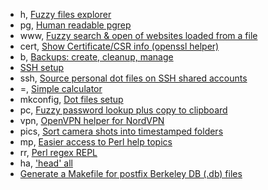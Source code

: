 * h, [Fuzzy files explorer](ex.pl)
* pg, [Human readable pgrep](pg.pl)
* www, [Fuzzy search & open of websites loaded from a file](www.pl)
* cert, [Show Certificate/CSR info (openssl helper)](cert.pl)
* b, [Backups: create, cleanup, manage](backup.pl)
* [SSH setup](mkssh.pl)
* ssh, [Source personal dot files on SSH shared accounts](ssh.pl)
* =, [Simple calculator](calc.pl)
* mkconfig, [Dot files setup](mkconfig.pl)
* pc, [Fuzzy password lookup plus copy to clipboard](pc.pl)
* vpn, [OpenVPN helper for NordVPN](vpn.pl)
* pics, [Sort camera shots into timestamped folders](pics.pl)
* mp, [Easier access to Perl help topics](man.pl)
* rr, [Perl regex REPL](rrepl.pl)
* ha, ['head' all](headall.pl)
* [Generate a Makefile for postfix Berkeley DB (.db) files](mail/makefile-db.pl)
